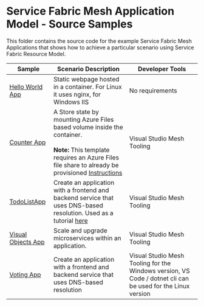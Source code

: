 # Service Fabric Mesh Application Model - Source Samples

This folder contains the source code for the example Service Fabric Mesh Applications that shows how to achieve a particular scenario using Service Fabric Resource Model.

|Sample|Scenario Description|Developer Tools|
|------------|--------------------|-----------------------|
| [Hello World App](./helloworld) | Static webpage hosted in a container. For Linux it uses nginx, for Windows IIS | No requirements |
| [Counter App](./counter) | A Store state by mounting Azure Files based volume inside the container. <br><br> **Note:** This template requires an Azure Files file share to already be provisioned [Instructions](https://docs.microsoft.com/en-us/azure/storage/files/storage-how-to-create-file-share) | Visual Studio Mesh Tooling |
| [TodoListApp](./todolistapp) | Create an application with a frontend and backend service that uses DNS-based resolution. Used as a tutorial [here](https://docs.microsoft.com/en-us/azure/service-fabric-mesh/service-fabric-mesh-tutorial-create-dotnetcore) | Visual Studio Mesh Tooling |
| [Visual Objects App](./visualobjects) | Scale and upgrade microservices within an application.  | Visual Studio Mesh Tooling |
| [Voting App](./votingapp) | Create an application with a frontend and backend service that uses DNS-based resolution | Visual Studio Mesh Tooling for the Windows version, VS Code / dotnet cli can be used for the Linux version |